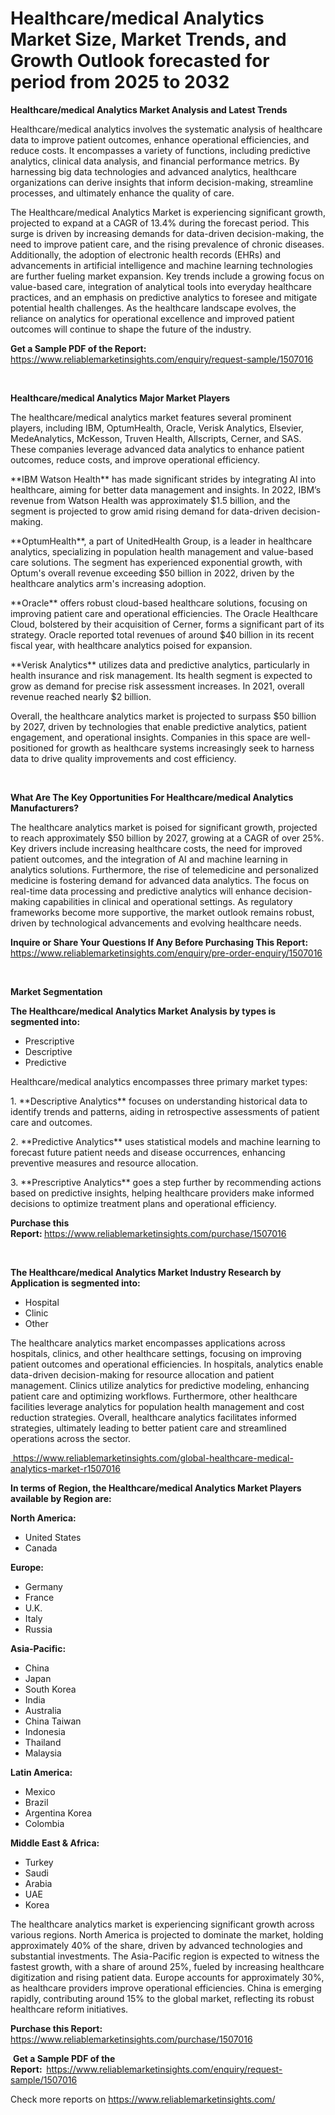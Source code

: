 <p><h1>Healthcare/medical Analytics Market Size, Market Trends, and Growth Outlook forecasted for period from 2025 to 2032</h1></p><p><strong>Healthcare/medical Analytics Market Analysis and Latest Trends</strong></p>
<p><p>Healthcare/medical analytics involves the systematic analysis of healthcare data to improve patient outcomes, enhance operational efficiencies, and reduce costs. It encompasses a variety of functions, including predictive analytics, clinical data analysis, and financial performance metrics. By harnessing big data technologies and advanced analytics, healthcare organizations can derive insights that inform decision-making, streamline processes, and ultimately enhance the quality of care.</p><p>The Healthcare/medical Analytics Market is experiencing significant growth, projected to expand at a CAGR of 13.4% during the forecast period. This surge is driven by increasing demands for data-driven decision-making, the need to improve patient care, and the rising prevalence of chronic diseases. Additionally, the adoption of electronic health records (EHRs) and advancements in artificial intelligence and machine learning technologies are further fueling market expansion. Key trends include a growing focus on value-based care, integration of analytical tools into everyday healthcare practices, and an emphasis on predictive analytics to foresee and mitigate potential health challenges. As the healthcare landscape evolves, the reliance on analytics for operational excellence and improved patient outcomes will continue to shape the future of the industry.</p></p>
<p><strong>Get a Sample PDF of the Report:&nbsp;</strong> <a href="https://www.reliablemarketinsights.com/enquiry/request-sample/1507016?utm_campaign=2396&utm_medium=2&utm_source=Github&utm_content=ia&utm_term=03032025&utm_id=healthcaremedical-analytics">https://www.reliablemarketinsights.com/enquiry/request-sample/1507016</a></p>
<p>&nbsp;</p>
<p><strong>Healthcare/medical Analytics Major Market Players</strong></p>
<p><p>The healthcare/medical analytics market features several prominent players, including IBM, OptumHealth, Oracle, Verisk Analytics, Elsevier, MedeAnalytics, McKesson, Truven Health, Allscripts, Cerner, and SAS. These companies leverage advanced data analytics to enhance patient outcomes, reduce costs, and improve operational efficiency.</p><p>**IBM Watson Health** has made significant strides by integrating AI into healthcare, aiming for better data management and insights. In 2022, IBM’s revenue from Watson Health was approximately $1.5 billion, and the segment is projected to grow amid rising demand for data-driven decision-making.</p><p>**OptumHealth**, a part of UnitedHealth Group, is a leader in healthcare analytics, specializing in population health management and value-based care solutions. The segment has experienced exponential growth, with Optum's overall revenue exceeding $50 billion in 2022, driven by the healthcare analytics arm's increasing adoption.</p><p>**Oracle** offers robust cloud-based healthcare solutions, focusing on improving patient care and operational efficiencies. The Oracle Healthcare Cloud, bolstered by their acquisition of Cerner, forms a significant part of its strategy. Oracle reported total revenues of around $40 billion in its recent fiscal year, with healthcare analytics poised for expansion.</p><p>**Verisk Analytics** utilizes data and predictive analytics, particularly in health insurance and risk management. Its health segment is expected to grow as demand for precise risk assessment increases. In 2021, overall revenue reached nearly $2 billion.</p><p>Overall, the healthcare analytics market is projected to surpass $50 billion by 2027, driven by technologies that enable predictive analytics, patient engagement, and operational insights. Companies in this space are well-positioned for growth as healthcare systems increasingly seek to harness data to drive quality improvements and cost efficiency.</p></p>
<p>&nbsp;</p>
<p><strong>What Are The Key Opportunities For Healthcare/medical Analytics Manufacturers?</strong></p>
<p><p>The healthcare analytics market is poised for significant growth, projected to reach approximately $50 billion by 2027, growing at a CAGR of over 25%. Key drivers include increasing healthcare costs, the need for improved patient outcomes, and the integration of AI and machine learning in analytics solutions. Furthermore, the rise of telemedicine and personalized medicine is fostering demand for advanced data analytics. The focus on real-time data processing and predictive analytics will enhance decision-making capabilities in clinical and operational settings. As regulatory frameworks become more supportive, the market outlook remains robust, driven by technological advancements and evolving healthcare needs.</p></p>
<p><strong>Inquire or Share Your Questions If Any Before Purchasing This Report:</strong> <a href="https://www.reliablemarketinsights.com/enquiry/pre-order-enquiry/1507016?utm_campaign=2396&utm_medium=2&utm_source=Github&utm_content=ia&utm_term=03032025&utm_id=healthcaremedical-analytics">https://www.reliablemarketinsights.com/enquiry/pre-order-enquiry/1507016</a></p>
<p>&nbsp;</p>
<p><strong>Market Segmentation</strong></p>
<p><strong>The Healthcare/medical Analytics Market Analysis by types is segmented into:</strong></p>
<p><ul><li>Prescriptive</li><li>Descriptive</li><li>Predictive</li></ul></p>
<p><p>Healthcare/medical analytics encompasses three primary market types: </p><p>1. **Descriptive Analytics** focuses on understanding historical data to identify trends and patterns, aiding in retrospective assessments of patient care and outcomes.</p><p>2. **Predictive Analytics** uses statistical models and machine learning to forecast future patient needs and disease occurrences, enhancing preventive measures and resource allocation.</p><p>3. **Prescriptive Analytics** goes a step further by recommending actions based on predictive insights, helping healthcare providers make informed decisions to optimize treatment plans and operational efficiency.</p></p>
<p><strong>Purchase this Report:&nbsp;</strong><a href="https://www.reliablemarketinsights.com/purchase/1507016?utm_campaign=2396&utm_medium=2&utm_source=Github&utm_content=ia&utm_term=03032025&utm_id=healthcaremedical-analytics">https://www.reliablemarketinsights.com/purchase/1507016</a></p>
<p>&nbsp;</p>
<p><strong>The Healthcare/medical Analytics Market Industry Research by Application is segmented into:</strong></p>
<p><ul><li>Hospital</li><li>Clinic</li><li>Other</li></ul></p>
<p><p>The healthcare analytics market encompasses applications across hospitals, clinics, and other healthcare settings, focusing on improving patient outcomes and operational efficiencies. In hospitals, analytics enable data-driven decision-making for resource allocation and patient management. Clinics utilize analytics for predictive modeling, enhancing patient care and optimizing workflows. Furthermore, other healthcare facilities leverage analytics for population health management and cost reduction strategies. Overall, healthcare analytics facilitates informed strategies, ultimately leading to better patient care and streamlined operations across the sector.</p></p>
<p><a href="https://www.reliablemarketinsights.com/global-healthcare-medical-analytics-market-r1507016?utm_campaign=2396&utm_medium=2&utm_source=Github&utm_content=ia&utm_term=03032025&utm_id=healthcaremedical-analytics">&nbsp;https://www.reliablemarketinsights.com/global-healthcare-medical-analytics-market-r1507016</a></p>
<p><strong>In terms of Region, the Healthcare/medical Analytics Market Players available by Region are:</strong></p>
<p>
    <p> <strong> North America: </strong>
        <ul>
            <li>United States</li>
            <li>Canada</li>
        </ul>
        </p> 
    <p> <strong> Europe: </strong>
        <ul>
            <li>Germany</li>
            <li>France</li>
            <li>U.K.</li>
            <li>Italy</li>
            <li>Russia</li>
        </ul>
        </p> 
    <p> <strong> Asia-Pacific: </strong>
        <ul>
            <li>China</li>
            <li>Japan</li>
            <li>South Korea</li>
            <li>India</li>
            <li>Australia</li>
            <li>China Taiwan</li>
            <li>Indonesia</li>
            <li>Thailand</li>
            <li>Malaysia</li>
        </ul>
        </p> 
    <p> <strong> Latin America: </strong>
        <ul>
            <li>Mexico</li>
            <li>Brazil</li>
            <li>Argentina Korea</li>
            <li>Colombia</li>
        </ul>
        </p> 
    <p> <strong> Middle East & Africa: </strong>
        <ul>
            <li>Turkey</li>
            <li>Saudi</li>
            <li>Arabia</li>
            <li>UAE</li>
            <li>Korea</li>
        </ul>
    </p>
    </p>
<p><p>The healthcare analytics market is experiencing significant growth across various regions. North America is projected to dominate the market, holding approximately 40% of the share, driven by advanced technologies and substantial investments. The Asia-Pacific region is expected to witness the fastest growth, with a share of around 25%, fueled by increasing healthcare digitization and rising patient data. Europe accounts for approximately 30%, as healthcare providers improve operational efficiencies. China is emerging rapidly, contributing around 15% to the global market, reflecting its robust healthcare reform initiatives.</p></p>
<p><strong>Purchase this Report: </strong><a href="https://www.reliablemarketinsights.com/purchase/1507016?utm_campaign=2396&utm_medium=2&utm_source=Github&utm_content=ia&utm_term=03032025&utm_id=healthcaremedical-analytics">https://www.reliablemarketinsights.com/purchase/1507016</a></p>
<p>&nbsp;<strong>Get a Sample PDF of the Report:&nbsp;&nbsp;</strong><a href="https://www.reliablemarketinsights.com/enquiry/request-sample/1507016?utm_campaign=2396&utm_medium=2&utm_source=Github&utm_content=ia&utm_term=03032025&utm_id=healthcaremedical-analytics">https://www.reliablemarketinsights.com/enquiry/request-sample/1507016</a></p>
<p><strong></strong></p>
<p>Check more reports on <a href="https://www.reliablemarketinsights.com/?utm_campaign=2396&utm_medium=2&utm_source=Github&utm_content=ia&utm_term=03032025&utm_id=healthcaremedical-analytics">https://www.reliablemarketinsights.com/</a></p>